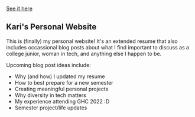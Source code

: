 [See it here](https://karolinagroszewska.github.io/)

## Kari's Personal Website 

This is (finally) my personal website! It's an extended resume that also includes occassional blog posts about what I find important to discuss as a college junior, woman in tech, and anything else I happen to be.

Upcoming blog post ideas include:
- Why (and how) I updated my resume
- How to best prepare for a new semester
- Creating meaningful personal projects
- Why diversity in tech matters
- My experience attending GHC 2022 :D
- Semester project/life updates
